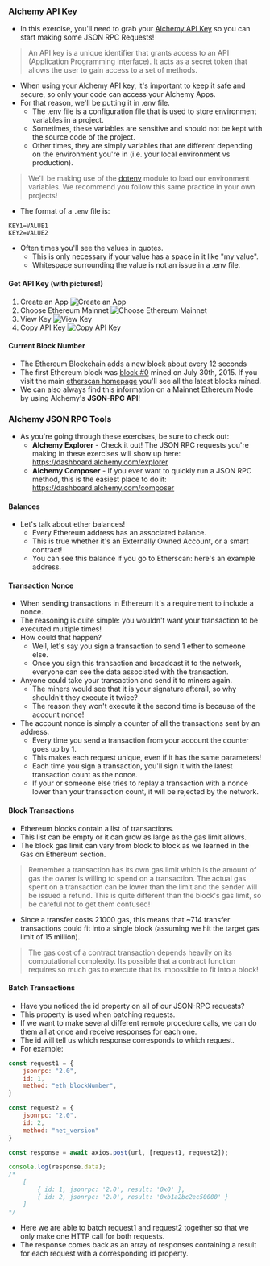 ### Alchemy API Key
- In this exercise, you'll need to grab your [Alchemy API Key](https://dashboard.alchemy.com/) so you can start making some JSON RPC Requests!
> An API key is a unique identifier that grants access to an API (Application Programming Interface). It acts as a secret token that allows the user to gain access to a set of methods.
- When using your Alchemy API key, it's important to keep it safe and secure, so only your code can access your Alchemy Apps. 
- For that reason, we'll be putting it in .env file. 
    - The .env file is a configuration file that is used to store environment variables in a project. 
    - Sometimes, these variables are sensitive and should not be kept with the source code of the project. 
    - Other times, they are simply variables that are different depending on the environment you're in (i.e. your local environment vs production).
>We'll be making use of the [dotenv](https://www.npmjs.com/package/dotenv) module to load our environment variables. We recommend you follow this same practice in your own projects!
- The format of a ``.env`` file is:
```
KEY1=VALUE1
KEY2=VALUE2
```
- Often times you'll see the values in quotes. 
    - This is only necessary if your value has a space in it like "my value". 
    - Whitespace surrounding the value is not an issue in a .env file.

#### Get API Key (with pictures!)
1. Create an App
![Create an App](https://res.cloudinary.com/divzjiip8/image/upload/v1676613941/alchemyu/json-rpc/createapp.png)
2. Choose Ethereum Mainnet
![Choose Ethereum Mainnet](https://res.cloudinary.com/divzjiip8/image/upload/v1676613941/alchemyu/json-rpc/chainandnetwork.png)
3. View Key
![View Key](https://res.cloudinary.com/divzjiip8/image/upload/v1676613941/alchemyu/json-rpc/viewkey.png)
4. Copy API Key
![Copy API Key](https://res.cloudinary.com/divzjiip8/image/upload/v1676613941/alchemyu/json-rpc/copy.png)

#### Current Block Number
- The Ethereum Blockchain adds a new block about every 12 seconds
- The first Ethereum block was [block #0](https://etherscan.io/block/0) mined on July 30th, 2015. If you visit the main [etherscan homepage](https://etherscan.io/) you'll see all the latest blocks mined.
- We can also always find this information on a Mainnet Ethereum Node by using Alchemy's **JSON-RPC API**!

### Alchemy JSON RPC Tools
- As you're going through these exercises, be sure to check out:
    - **Alchemy Explorer** - Check it out! The JSON RPC requests you're making in these exercises will show up here: https://dashboard.alchemy.com/explorer
    - **Alchemy Composer** - If you ever want to quickly run a JSON RPC method, this is the easiest place to do it: https://dashboard.alchemy.com/composer

#### Balances
- Let's talk about ether balances!
    - Every Ethereum address has an associated balance.
    - This is true whether it's an Externally Owned Account, or a smart contract!
    - You can see this balance if you go to Etherscan: here's an example address.

#### Transaction Nonce
- When sending transactions in Ethereum it's a requirement to include a nonce.
- The reasoning is quite simple: you wouldn't want your transaction to be executed multiple times!
- How could that happen?
    - Well, let's say you sign a transaction to send 1 ether to someone else.
    - Once you sign this transaction and broadcast it to the network, everyone can see the data associated with the transaction.
- Anyone could take your transaction and send it to miners again.
    - The miners would see that it is your signature afterall, so why shouldn't they execute it twice?
    - The reason they won't execute it the second time is because of the account nonce!
- The account nonce is simply a counter of all the transactions sent by an address.
    - Every time you send a transaction from your account the counter goes up by 1.
    - This makes each request unique, even if it has the same parameters!
    - Each time you sign a transaction, you'll sign it with the latest transaction count as the nonce.
    - If your or someone else tries to replay a transaction with a nonce lower than your transaction count, it will be rejected by the network.

#### Block Transactions
- Ethereum blocks contain a list of transactions.
- This list can be empty or it can grow as large as the gas limit allows.
- The block gas limit can vary from block to block as we learned in the Gas on Ethereum section.
>Remember a transaction has its own gas limit which is the amount of gas the owner is willing to spend on a transaction. The actual gas spent on a transaction can be lower than the limit and the sender will be issued a refund. This is quite different than the block's gas limit, so be careful not to get them confused!
- Since a transfer costs 21000 gas, this means that ~714 transfer transactions could fit into a single block (assuming we hit the target gas limit of 15 million).
>The gas cost of a contract transaction depends heavily on its computational complexity. Its possible that a contract function requires so much gas to execute that its impossible to fit into a block!

#### Batch Transactions
- Have you noticed the id property on all of our JSON-RPC requests?
- This property is used when batching requests.
- If we want to make several different remote procedure calls, we can do them all at once and receive responses for each one.
- The id will tell us which response corresponds to which request.
- For example:
```js
const request1 = {
    jsonrpc: "2.0",
    id: 1,
    method: "eth_blockNumber",
}

const request2 = {
    jsonrpc: "2.0",
    id: 2,
    method: "net_version"
}

const response = await axios.post(url, [request1, request2]);

console.log(response.data);
/*
    [
        { id: 1, jsonrpc: '2.0', result: '0x0' },
        { id: 2, jsonrpc: '2.0', result: '0xb1a2bc2ec50000' }
    ]
*/
```
- Here we are able to batch request1 and request2 together so that we only make one HTTP call for both requests.
- The response comes back as an array of responses containing a result for each request with a corresponding id property.